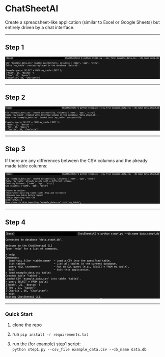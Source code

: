 # ChatSheetAI

Create a spreadsheet-like application (similar to Excel or Google Sheets) but entirely driven by a chat interface. 

---

## Step 1

![step1](img/step1.png)

---

## Step 2

![step2](img/step2.png)

---

## Step 3

If there are any differences between the CSV columns and the already made table columns:<br>

![step3](img/step3.png)

---

## Step 4

![step4](img/step4.png)

---

### Quick Start
1. clone the repo

2. run ```pip install -r requirements.txt```

3. run the (for example) step1 script:<br>
```python step1.py --csv_file example_data.csv --db_name data.db```
